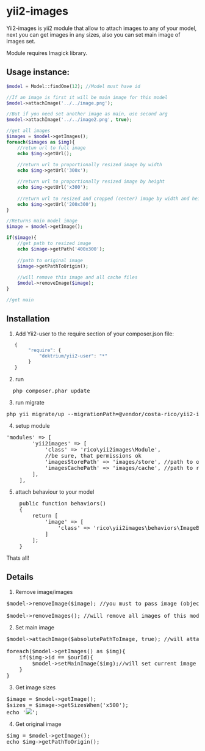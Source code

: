 yii2-images
===========
Yii2-images is yii2 module that allow to attach images to any of your model, next you can get images in any sizes, also you can set main image of images set.

Module requires Imagick library.

Usage instance:
-------------

```php
$model = Model::findOne(12); //Model must have id

//If an image is first it will be main image for this model
$model->attachImage('../../image.png');

//But if you need set another image as main, use second arg
$model->attachImage('../../image2.png', true);

//get all images
$images = $model->getImages();
foreach($images as $img){
    //retun url to full image
    echo $img->getUrl();
    
    //return url to proportionally resized image by width
    echo $img->getUrl('300x');

    //return url to proportionally resized image by height
    echo $img->getUrl('x300');
    
    //return url to resized and cropped (center) image by width and height
    echo $img->getUrl('200x300');
}

//Returns main model image
$image = $model->getImage();

if($image){
    //get path to resized image 
    echo $image->getPath('400x300');
    
    //path to original image
    $image->getPathToOrigin();
    
    //will remove this image and all cache files
    $model->removeImage($image);
}

//get main
```

Installation
-------------
1. Add Yii2-user to the require section of your composer.json file:
```javascript
   {
        "require": {
            "dektrium/yii2-user": "*"
        }
   }
```
2. run 
<pre>
  php composer.phar update
</pre>

3. run migrate
<pre>
php yii migrate/up --migrationPath=@vendor/costa-rico/yii2-images/migrations
</pre>

4. setup module
<pre>
'modules' => [
        'yii2images' => [
            'class' => 'rico\yii2images\Module',
            //be sure, that permissions ok  
            'imagesStorePath' => 'images/store', //path to origin images
            'imagesCachePath' => 'images/cache', //path to resized copies
        ],
    ],
</pre>

5. attach behaviour to your model
<pre>
    public function behaviors()
    {
        return [
            'image' => [
                'class' => 'rico\yii2images\behaviors\ImageBehave',
            ]
        ];
    }
</pre>

Thats all!

Details
-------------

1. Remove image/images
<pre>
$model->removeImage($image); //you must to pass image (object)

$model->removeImages(); //will remove all images of this model
</pre>

2. Set main image
<pre>
$model->attachImage($absolutePathToImage, true); //will attach image and make it main

foreach($model->getImages() as $img){
    if($img->id == $ourId){
        $model->setMainImage($img);//will set current image main
    }
}
</pre>

3. Get image sizes
<pre>
$image = $model->getImage();
$sizes = $image->getSizesWhen('x500');
echo '<img width="'.$sizes['width'].'" height="'.$sizes['height'].'" src="'.$image->getUrl('x500').'" />';
</pre>

4. Get original image
<pre>
$img = $model->getImage();
echo $img->getPathToOrigin();
</pre>

